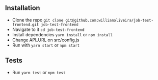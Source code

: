 ## Installation
- Clone the repo `git clone git@github.com:williamoliveira/job-test-frontend.git job-test-frontend`
- Navigate to it `cd job-test-frontend`
- Install dependencies `yarn install` or `npm install`
- Change API_URL on src/config.js
- Run with `yarn start` or `npm start`

## Tests
- Run `yarn test` or `npm test`